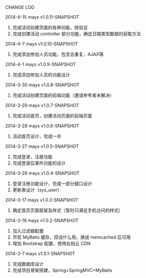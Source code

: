 CHANGE LOG

2014-4-15 mays v1.0.11-SNAPSHOT
1. 完成活动创建页面的各种功能，除验证
2. 完成创建活动 controller 部分功能，确定日期类型数据的获取方法

2014-4-7 mays v1.0.10-SNAPSHOT
1. 完成添加参加人员功能，包含去重复，AJAX等

2014-4-1 mays v1.0.9-SNAPSHOT
1. 完成添加参加人员的功能设计

2014-3-30 mays v1.0.8-SNAPSHOT
1. 完成活动创建页面的前端功能（邀请参考者未解决）

2014-3-29 mays v1.0.7-SNAPSHOT
1. 完成活动首页，创建活动页面的前端页面

2014-3-28 mays v1.0.6-SNAPSHOT
1. 活动首页设计，完成一半

2014-3-27 mays v1.0.5-SNAPSHOT
1. 完成登录，注册功能
2. 完成登录后事件功能的设计

2014-3-26 mays v1.0.4-SNAPSHOT
1. 登录注册功能设计，完成一部分接口设计
2. 更新表设计（sys_user）

2014-3-17 mays v1.0.3-SNAPSHOT
1. 确定首页页面框架及样式（暂时只满足手机访问的样式）

2014-3-16 mays v1.0.2-SNAPSHOT
1. 加入过滤器配置
2. 开启 MyBatis 缓存，但没什么用，换成 memcached 后可用
3. 增加 Bootstrap 配置，使用右拍云 CDN

2014-3-7 mays v1.0.1-SNAPSHOT
1. 完成数据库设计
2. 完成项目骨架搭建，Spring+SpringMVC+MyBatis